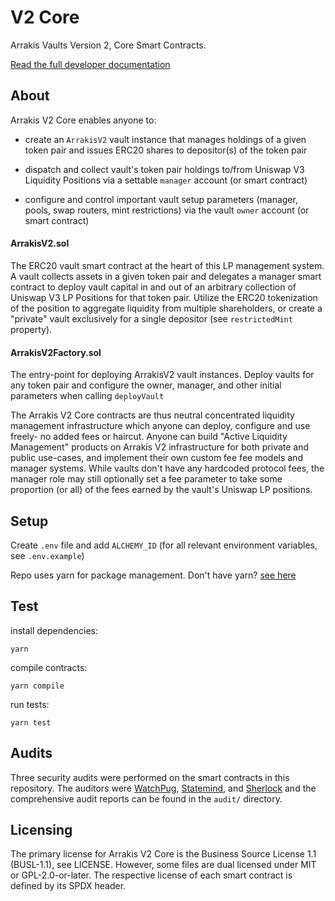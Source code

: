 # V2 Core

Arrakis Vaults Version 2, Core Smart Contracts.

[Read the full developer documentation](https://docs.arrakis.fi)

## About

Arrakis V2 Core enables anyone to:

- create an `ArrakisV2` vault instance that manages holdings of a given token pair and issues ERC20 shares to depositor(s) of the token pair

- dispatch and collect vault's token pair holdings to/from Uniswap V3 Liquidity Positions via a settable `manager` account (or smart contract)

- configure and control important vault setup parameters (manager, pools, swap routers, mint restrictions) via the vault `owner` account (or smart contract)

#### ArrakisV2.sol

The ERC20 vault smart contract at the heart of this LP management system. A vault collects assets in a given token pair and delegates a manager smart contract to deploy vault capital in and out of an arbitrary collection of Uniswap V3 LP Positions for that token pair. Utilize the ERC20 tokenization of the position to aggregate liquidity from multiple shareholders, or create a "private" vault exclusively for a single depositor (see `restrictedMint` property).

#### ArrakisV2Factory.sol

The entry-point for deploying ArrakisV2 vault instances. Deploy vaults for any token pair and configure the owner, manager, and other initial parameters when calling `deployVault`

The Arrakis V2 Core contracts are thus neutral concentrated liquidity management infrastructure which anyone can deploy, configure and use freely- no added fees or haircut. Anyone can build "Active Liquidity Management" products on Arrakis V2 infrastructure for both private and public use-cases, and implement their own custom fee fee models and manager systems. While vaults don't have any hardcoded protocol fees, the manager role may still optionally set a fee parameter to take some proportion (or all) of the fees earned by the vault's Uniswap LP positions.

## Setup

Create `.env` file and add `ALCHEMY_ID` (for all relevant environment variables, see `.env.example`)

Repo uses yarn for package management. Don't have yarn? [see here](https://classic.yarnpkg.com/lang/en/docs/install/#mac-stable)

## Test

install dependencies:

```
yarn
```

compile contracts:

```
yarn compile
```

run tests:

```
yarn test
```

## Audits

Three security audits were performed on the smart contracts in this repository. The auditors were [WatchPug](https://www.watchpug.org/), [Statemind](https://statemind.io/), and [Sherlock](https://www.sherlock.xyz/) and the comprehensive audit reports can be found in the `audit/` directory.

## Licensing

The primary license for Arrakis V2 Core is the Business Source License 1.1 (BUSL-1.1), see LICENSE. However, some files are dual licensed under MIT or GPL-2.0-or-later. The respective license of each smart contract is defined by its SPDX header.
